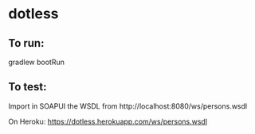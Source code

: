 # dotless

To run:
-
gradlew bootRun

To test:
-
Import in SOAPUI the WSDL from http://localhost:8080/ws/persons.wsdl

On Heroku:
https://dotless.herokuapp.com/ws/persons.wsdl
